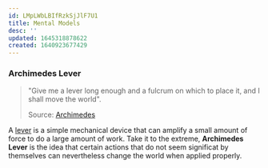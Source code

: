 ```yaml
---
id: LMpLWbLBIfRzkSjJlF7U1
title: Mental Models
desc: ''
updated: 1645318878622
created: 1640923677429
---
```




### Archimedes Lever

> "Give me a lever long enough and a fulcrum on which to place it, and I shall move the world".
> 
> Source: [Archimedes](https://en.wikipedia.org/wiki/Archimedes)

A [lever](https://en.wikipedia.org/wiki/Lever) is a simple mechanical device that can amplify a small amount of force to do a large amount of work. Take it to the extreme, **Archimedes Lever** is the idea that certain actions that do not seem significat by themselves can nevertheless change the world when applied properly. 



<!-- ### Gremlins

.
- personality are not gremlins. gremlins are something outside of you
- source:  -->
